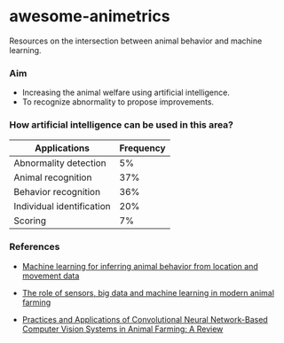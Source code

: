 # awesome-animetrics
Resources on the intersection between animal behavior and machine learning.

### Aim
* Increasing the animal welfare using artificial intelligence. 
* To recognize abnormality to propose improvements.

### How artificial intelligence can be used in this area?

Applications|Frequency
------------|----------
Abnormality detection | 5%
Animal recognition | 37%
Behavior recognition | 36%
Individual identification | 20%
Scoring | 7%


### References
* [Machine learning for inferring animal behavior from location and movement data](https://www.sciencedirect.com/science/article/pii/S1574954118302036)

* [The role of sensors, big data and machine learning in modern animal farming](https://www.sciencedirect.com/science/article/pii/S2214180420301343)

* [Practices and Applications of Convolutional Neural Network-Based Computer Vision Systems in Animal Farming: A Review](https://www.mdpi.com/1424-8220/21/4/1492)

